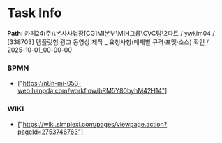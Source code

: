 # Task Info

**Path:** 카페24(주)\본사사업장\[CG]MI본부\MIH그룹\CVC팀\2파트 / ywkim04 / [338703] 템플릿형 광고 동영상 제작 _ 요청사항(매체별 규격·포맷·소스) 확인 / 2025-10-01_00-00-00

### BPMN
- ["https://n8n-mi-053-web.hanpda.com/workflow/bRM5Y80byhM42H14"]

### WIKI
- ["https://wiki.simplexi.com/pages/viewpage.action?pageId=2753746763"]


